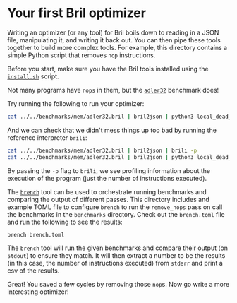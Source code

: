 # Your first Bril optimizer

Writing an optimizer (or any tool) for Bril 
 boils down to reading in a JSON file, manipulating it, and writing it back out.
You can then pipe these tools together to build more complex tools.
For example, this directory contains a simple Python script that removes `nop` instructions.

Before you start, make sure you have the Bril tools installed using the [`install.sh`](../../install.sh) script.

Not many programs have `nops` in them,
 but the [`adler32`](../../benchmarks/mem/adler32.bril) benchmark does!

Try running the following to run your optimizer:
```sh
cat ../../benchmarks/mem/adler32.bril | bril2json | python3 local_dead_code_elim.py | bril2txt
```

And we can check that we didn't mess things up too bad by running the reference interpreter `brili`:
```sh
cat ../../benchmarks/mem/adler32.bril | bril2json | brili -p
cat ../../benchmarks/mem/adler32.bril | bril2json | python3 local_dead_code_elim.py | brili -p
```

By passing the `-p` flag to `brili`, we see profiling information about the execution of the program (just the number of instructions executed).

The [`brench`](https://capra.cs.cornell.edu/bril/tools/brench.html) 
 tool can be used to orchestrate running benchmarks and comparing the output of different passes.
This directory includes and example TOML file to configure `brench` to
 run the `remove_nops` pass on call the benchmarks in the `benchmarks` directory.
Check out the `brench.toml` file and run the following to see the results:
```sh
brench brench.toml
```

The `brench` tool will run the given benchmarks
 and compare their output (on `stdout`) to ensure they match.
It will then extract a number to be the results 
 (in this case, the number of instructions executed) 
 from `stderr` and print a csv of the results.

Great! You saved a few cycles by removing those `nop`s. Now go write a more interesting optimizer!